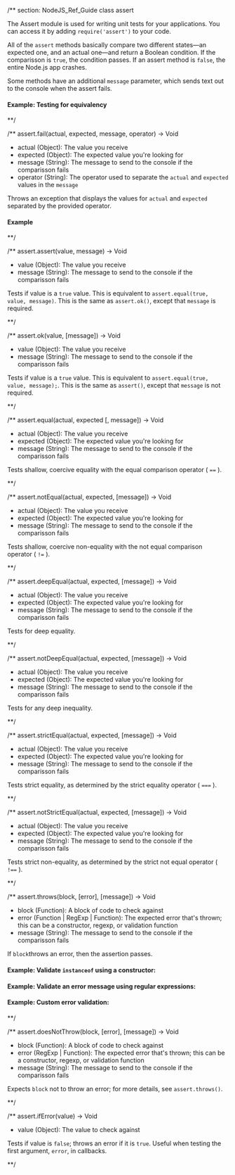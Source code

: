 

/** section: NodeJS_Ref_Guide
class assert

The Assert module is used for writing unit tests for your applications. You can access it by adding `require('assert')` to your code.

All of the `assert` methods basically compare two different states—an expected one, and an actual one—and return a Boolean condition. If the comparisson is `true`, the condition passes. If an assert method is `false`, the entire Node.js app crashes.

Some methods have an additional `message` parameter, which sends text out to the console when the assert fails.

#### Example: Testing for equivalency

<script src='http://snippets.nodemanual.org/github.com/mattpardee/nodemanual.org-examples/nodejs_ref_guide/assert/assert.js?linestart=3&lineend=0&showlines=true' defer='defer'></script>

**/

/**
assert.fail(actual, expected, message, operator) -> Void
- actual (Object): The value you receive
- expected (Object): The expected value you're looking for
- message (String): The message to send to the console if the comparisson fails
- operator (String): The operator used to separate the `actual` and `expected` values in the `message`

Throws an exception that displays the values for `actual` and `expected` separated by the provided operator.


#### Example

<script src='http://snippets.nodemanual.org/github.com/mattpardee/nodemanual.org-examples/nodejs_ref_guide/assert/assert.fail.js?linestart=3&lineend=0&showlines=false' defer='defer'></script>

**/ 


/**
assert.assert(value, message) -> Void
- value (Object): The value you receive
- message (String): The message to send to the console if the comparisson fails

Tests if value is a `true` value. This is equivalent to `assert.equal(true, value, message)`. This is the same as `assert.ok()`, except that `message` is required.

**/ 


/**
assert.ok(value, [message]) -> Void
- value (Object): The value you receive
- message (String): The message to send to the console if the comparisson fails

Tests if value is a `true` value. This is equivalent to `assert.equal(true, value, message);`. This is the same as `assert()`, except that `message` is not required.

**/ 


/**
assert.equal(actual, expected [, message]) -> Void
- actual (Object): The value you receive
- expected (Object): The expected value you're looking for
- message (String): The message to send to the console if the comparisson fails

Tests shallow, coercive equality with the equal comparison operator ( `==` ).

**/ 


/**
assert.notEqual(actual, expected, [message]) -> Void
- actual (Object): The value you receive
- expected (Object): The expected value you're looking for
- message (String): The message to send to the console if the comparisson fails

Tests shallow, coercive non-equality with the not equal comparison operator ( `!=` ).

**/ 


/**
assert.deepEqual(actual, expected, [message]) -> Void
- actual (Object): The value you receive
- expected (Object): The expected value you're looking for
- message (String): The message to send to the console if the comparisson fails

Tests for deep equality.

**/ 


/**
assert.notDeepEqual(actual, expected, [message]) -> Void
- actual (Object): The value you receive
- expected (Object): The expected value you're looking for
- message (String): The message to send to the console if the comparisson fails

Tests for any deep inequality. 

**/ 


/**
assert.strictEqual(actual, expected, [message]) -> Void
- actual (Object): The value you receive
- expected (Object): The expected value you're looking for
- message (String): The message to send to the console if the comparisson fails

Tests strict equality, as determined by the strict equality operator ( `===` ).


**/ 


/**
assert.notStrictEqual(actual, expected, [message]) -> Void
- actual (Object): The value you receive
- expected (Object): The expected value you're looking for
- message (String): The message to send to the console if the comparisson fails

Tests strict non-equality, as determined by the strict not equal operator ( `!==` ).

**/ 


/**
assert.throws(block, [error], [message]) -> Void
- block (Function): A block of code to check against
- error (Function | RegExp | Function): The expected error that's thrown; this can be a constructor, regexp, or validation function
- message (String): The message to send to the console if the comparisson fails

If `block`throws an error, then the assertion passes.

#### Example: Validate `instanceof` using a constructor:

<script src='http://snippets.nodemanual.org/github.com/mattpardee/nodemanual.org-examples/nodejs_ref_guide/assert/assert.throws_1.js?linestart=3&lineend=0&showlines=false' defer='defer'></script>

#### Example: Validate an error message using regular expressions:

<script src='http://snippets.nodemanual.org/github.com/mattpardee/nodemanual.org-examples/nodejs_ref_guide/assert/assert.throws_2.js?linestart=3&lineend=0&showlines=false' defer='defer'></script>

#### Example: Custom error validation:

<script src='http://snippets.nodemanual.org/github.com/mattpardee/nodemanual.org-examples/nodejs_ref_guide/assert/assert.throws_3.js?linestart=3&lineend=0&showlines=false' defer='defer'></script>

**/ 


/**
assert.doesNotThrow(block, [error], [message]) -> Void
- block  (Function): A block of code to check against
- error  (RegExp | Function): The expected error that's thrown; this can be a constructor, regexp, or validation function
- message  (String): The message to send to the console if the comparisson fails

Expects `block` not to throw an error; for more details, see `assert.throws()`.


**/ 


/**
assert.ifError(value) -> Void
- value (Object): The value to check against 

Tests if value is `false`; throws an error if it is `true`. Useful when testing the first argument, `error`, in callbacks.

**/ 

